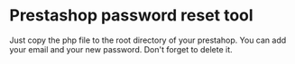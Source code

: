 # Prestashop password reset tool

Just copy the php file to the root directory of your prestahop. You can add your email and your new password. Don't forget to delete it.